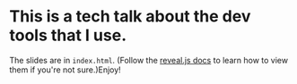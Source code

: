 # This is a tech talk about the dev tools that I use.
The slides are in `index.html`. (Follow the [reveal.js docs](https://github.com/hakimel/reveal.js/) to learn how to view them if you're not sure.)Enjoy!